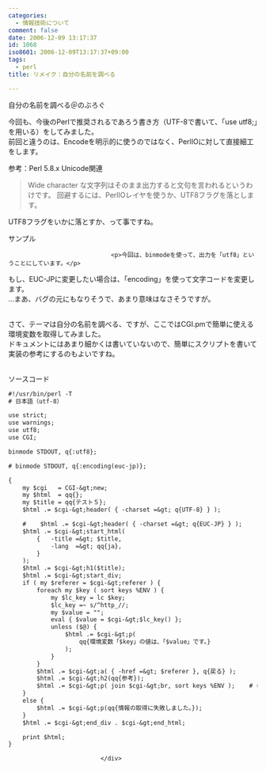 ```yaml
---
categories:
  - 情報技術について
comment: false
date: 2006-12-09 13:17:37
id: 1068
iso8601: 2006-12-09T13:17:37+09:00
tags:
  - perl
title: リメイク：自分の名前を調べる

---
```


<div class="entry-body">
                                 <p>自分の名前を調べる＠のぶろぐ</p>

<p>今回も、今後のPerlで推奨されるであろう書き方（UTF-8で書いて、「use utf8;」を用いる）をしてみました。<br />前回と違うのは、Encodeを明示的に使うのではなく、PerlIOに対して直接細工をします。</p>

<p>参考：Perl 5.8.x Unicode関連</p>

<blockquote>Wide character な文字列はそのまま出力すると文句を言われるというわけです。
回避するには、PerlIOレイヤを使うか、UTF8フラグを落とします。 </blockquote>

<p>UTF8フラグをいかに落とすか、って事ですね。</p>

<p>サンプル</p>
                              
                                 <p>今回は、binmodeを使って、出力を「utf8」ということにしています。</p>

<p>もし、EUC-JPに変更したい場合は、「encoding」を使って文字コードを変更します。<br />
…まあ、バグの元にもなりそうで、あまり意味はなさそうですが。</p>

<p><br />
さて、テーマは自分の名前を調べる、ですが、ここではCGI.pmで簡単に使える環境変数を取得してみました。<br />
ドキュメントにはあまり細かくは書いていないので、簡単にスクリプトを書いて実装の参考にするのもよいですね。</p>

<p><br />
ソースコード</p>

```default
#!/usr/bin/perl -T
# 日本語（utf-8）

use strict;
use warnings;
use utf8;
use CGI;

binmode STDOUT, q{:utf8};

# binmode STDOUT, q{:encoding(euc-jp)};

{
    my $cgi   = CGI-&gt;new;
    my $html  = qq{};
    my $title = qq{テスト５};
    $html .= $cgi-&gt;header( { -charset =&gt; q{UTF-8} } );

    #    $html .= $cgi-&gt;header( { -charset =&gt; q{EUC-JP} } );
    $html .= $cgi-&gt;start_html(
        {   -title =&gt; $title,
            -lang  =&gt; qq{ja},
        }
    );
    $html .= $cgi-&gt;h1($title);
    $html .= $cgi-&gt;start_div;
    if ( my $referer = $cgi-&gt;referer ) {
        foreach my $key ( sort keys %ENV ) {
            my $lc_key = lc $key;
            $lc_key =~ s/^http_//;
            my $value = "";
            eval { $value = $cgi-&gt;$lc_key() };
            unless ($@) {
                $html .= $cgi-&gt;p(
                    qq{環境変数「$key」の値は、「$value」です。}
                );
            }
        }
        $html .= $cgi-&gt;a( { -href =&gt; $referer }, q{戻る} );
        $html .= $cgi-&gt;h2(qq{参考});
        $html .= $cgi-&gt;p( join $cgi-&gt;br, sort keys %ENV );    # キーの一覧
    }
    else {
        $html .= $cgi-&gt;p(qq{情報の取得に失敗しました。});
    }
    $html .= $cgi-&gt;end_div . $cgi-&gt;end_html;

    print $html;
}
```
                              </div>
    	